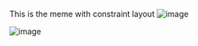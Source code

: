 This is the meme with constraint layout 
![image](https://github.com/1556245/currecy_conveter_app/assets/111219555/78540b75-1108-40e1-b580-7a43952f3104)

![image](https://github.com/1556245/currecy_conveter_app/assets/111219555/9dd79465-c2ee-4613-a1b2-5f3f7e14307a)



